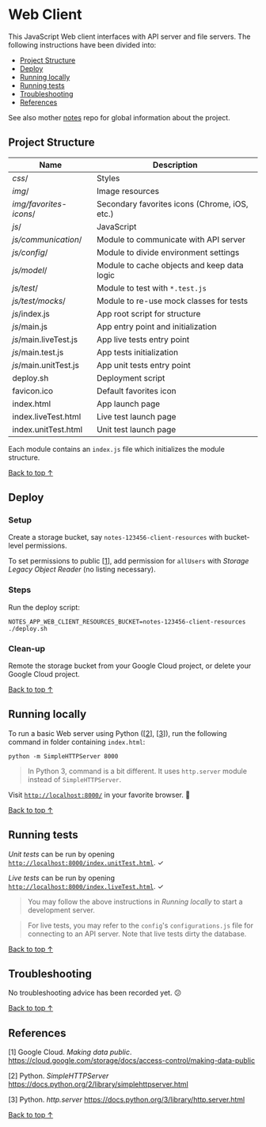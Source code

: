 # Web Client

This JavaScript Web client interfaces with API server and file servers.
The following instructions have been divided into:

 - [Project Structure](#project-structure)
 - [Deploy](#deploy)
 - [Running locally](#running-locally)
 - [Running tests](#running-tests)
 - [Troubleshooting](#troubleshooting)
 - [References](#references)

See also mother [notes](https://github.com/desmarais-patrick/notes) repo for global information about the project.


## Project Structure

| Name                        | Description                                  |
|-----------------------------|----------------------------------------------|
| *css*/                      | Styles                                       |
| *img*/                      | Image resources                              |
| *img/favorites-icons*/      | Secondary favorites icons (Chrome, iOS, etc.)|
| *js*/                       | JavaScript                                   |
| *js/communication*/         | Module to communicate with API server        |
| *js/config*/                | Module to divide environment settings        |
| *js/model*/                 | Module to cache objects and keep data logic  |
| *js/test*/                  | Module to test with `*.test.js`              |
| *js/test/mocks*/            | Module to re-use mock classes for tests      |
| *js*/index.js               | App root script for structure                |
| *js*/main.js                | App entry point and initialization           |
| *js*/main.liveTest.js       | App live tests entry point                   |
| *js*/main.test.js           | App tests initialization                     |
| *js*/main.unitTest.js       | App unit tests entry point                   |
| deploy.sh                   | Deployment script                            |
| favicon.ico                 | Default favorites icon                       |
| index.html                  | App launch page                              |
| index.liveTest.html         | Live test launch page                        |
| index.unitTest.html         | Unit test launch page                        |

Each module contains an `index.js` file which initializes the module structure.

<!-- TODO How to point to different API URLs. -->


[Back to top ↑](#)


## Deploy

### Setup

Create a storage bucket, say `notes-123456-client-resources` with bucket-level permissions.

To set permissions to public [[1](#references)], add permission for `allUsers` with *Storage Legacy Object Reader* (no listing necessary).

### Steps

Run the deploy script:

```
NOTES_APP_WEB_CLIENT_RESOURCES_BUCKET=notes-123456-client-resources
./deploy.sh
```

### Clean-up

Remote the storage bucket from your Google Cloud project, or delete your Google Cloud project.

<!-- TODO Review versioning considerations. -->
<!-- TODO Review caching considerations. -->

<!-- Consider doing fake authentication with client-side secret, at first. -->
<!-- TODO Error logging considerations as with Sentry.io -->


[Back to top ↑](#)


## Running locally

To run a basic Web server using Python ([[2](#references)], [[3](#references)]), run the following command in folder containing `index.html`:

```
python -m SimpleHTTPServer 8000
```

> In Python 3, command is a bit different. It uses `http.server` module instead of `SimpleHTTPServer`.

Visit [`http://localhost:8000/`](http://localhost:8000/) in your favorite browser. 🤗


[Back to top ↑](#)


## Running tests

*Unit tests* can be run by opening [`http://localhost:8000/index.unitTest.html`](http://localhost:8000/index.unitTest.html). ✓

*Live tests* can be run by opening [`http://localhost:8000/index.liveTest.html`](http://localhost:8000/index.liveTest.html). ✓

> You may follow the above instructions in *Running locally* to start a development server.

> For live tests, you may refer to the `config`'s `configurations.js` file for
> connecting to an API server. Note that live tests dirty the database. 

<!-- TODO Preview project styles, components and animations. Like UXPin ad. -->


[Back to top ↑](#)


## Troubleshooting

No troubleshooting advice has been recorded yet. 😕


[Back to top ↑](#)


## References

 [1] Google Cloud. *Making data public*.
     https://cloud.google.com/storage/docs/access-control/making-data-public

 [2] Python. *SimpleHTTPServer*
     https://docs.python.org/2/library/simplehttpserver.html

 [3] Python. *http.server*
     https://docs.python.org/3/library/http.server.html

[Back to top ↑](#)
